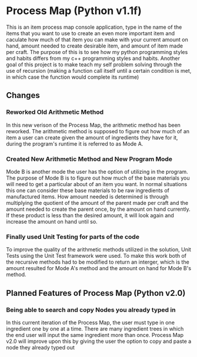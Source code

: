 # Process Map (Python v1.1f)

This is an item process map console application, type in the name of the items that you want to use to create an even more important item and caculate how much of that item you can make with your current amount on hand, amount needed to create desirable item, and amount of item made per craft. The purpose of this is to see how my python programming styles and habits differs from my c++ programming styles and habits. Another goal of this project is to make teach my self problem solving through the use of recursion (making a function call itself until a certain condition is met, in which case the function would complete its runtime)

## Changes

### Reworked Old Arithmetic Method

In this new verison of the Process Map, the arithmetic method has been reworked. The arithmetic method is supposed to figure out how much of an item a user can create given the amount of ingredients they have for it, during the program's runtime it is referred to as Mode A.

### Created New Arithmetic Method and New Program Mode

Mode B is another mode the user has the option of utilizing in the program. The purpose of Mode B is to figure out how much of the base materials you will need to get a particular about of an item you want. In normal situations this one can consider these base materials to be raw ingredients of manufactured items. How amount needed is determined is through multiplying the quotient of the amount of the parent made per craft and the amount needed to create the parent once, by the amount on hand currently. If these product is less than the desired amount, it will look again and increase the amount on hand until so.

### Finally used Unit Testing for parts of the code

To improve the quality of the arithmetic methods utilized in the solution, Unit Tests using the Unit Test framework were used. To make this work both of the recursive methods had to be modified to return an interger, which is the amount resulted for Mode A's method and the amount on hand for Mode B's method.

## Planned Features of Process Map (Python v2.0)

### Being able to search and copy Nodes you already typed in

In this current iteration of the Process Map, the user must type in one ingredient one by one at a time. There are many ingredient trees in which the end user will input the same ingredient more than once. Process Map v2.0 will improve upon this by giving the user the option to copy and paste a node they already typed out
